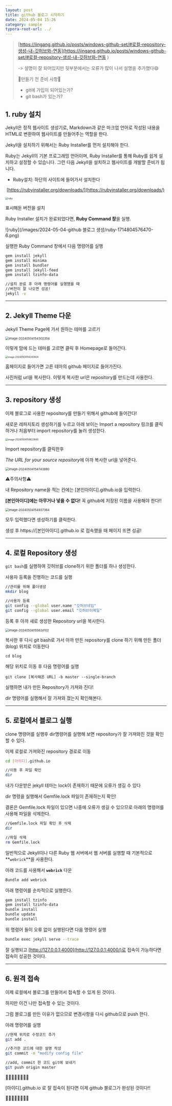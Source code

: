 ```yaml
---
layout: post
title: github 블로그 시작하기
date: 2024-05-04 15:26
category: sample
typora-root-url: ../
---
```






>[https://iingang.github.io/posts/windows-github-set/#로컬-repository-생성-내-깃허브와-연동](https://iingang.github.io/posts/windows-github-set/#로컬-repository-생성-내-깃허브와-연동 ) 
>
>-> 설명이 잘 되어있지만 뒷부분에서는 오류가 많이 나서 설명을 추가했다:smile:
>
>
>
>📝만들기 전 준비 사항📝
>
>- git에 가입이 되어있는가?
>- git bash가 있는가?





## 1. ruby 설치



Jekyll은 정적 웹사이트 생성기로, Markdown과 같은 마크업 언어로 작성된 내용을 HTML로 변환하여 웹사이트를 만들어주는 역할을 한다.

Jekyll을 설치하기 위해서는 Ruby Installer를 먼저 설치해야 한다. 

Ruby는 Jekyll의 기본 프로그래밍 언어이며, Ruby Installer를 통해 Ruby를 쉽게 설치하고 설정할 수 있습니다. 그런 다음 Jekyll을 설치하고 웹사이트를 개발할 준비가 됩니다.



- Ruby설치: 하단의 사이트에 들어가서 설치한다

​	[https://rubyinstaller.org/downloads/](https://rubyinstaller.org/downloads/)

<img src="/images/2024-05-04-github 블로그 생성/image-20240504153234720.png" alt="ruby" style="zoom:50%;" />



표시해둔 버전을 설치

Ruby Installer 설치가 완료되었다면, **Ruby Command 창**을 실행.

![ruby](/images/2024-05-04-github 블로그 생성/ruby-1714804576470-6.png)



실행한 Ruby Command 창에서 다음 명령어를 실행

```bash
gem install jekyll
gem install minima
gem install bundler
gem install jekyll-feed
gem install tzinfo-data

//설치 완료 후 아래 명령어를 실행했을 때
//버전이 잘 나오면 성공!
jekyll -v 
```







------







## 2. Jekyll Theme 다운



Jekyll Theme Page에 가서 원하는 테마를 고르기



<img src="/images/2024-05-04-github 블로그 생성/image-20240504154302354.png" alt="image-20240504154302354" style="zoom:67%;" />





이렇게 맘에 드는 테마를 고르면 클릭 후 Homepage로 들어간다.

<img src="/images/2024-05-04-github 블로그 생성/image-20240504154343924.png" alt="image-20240504154343924" style="zoom: 50%;" />



홈페이지로 들어가면 고른 테마의 github 페이지로 들어가진다.

사진처럼 url을 복사한다. 이렇게 복사한 url은 repository를 만드는데 사용한다.







---







## 3. repository 생성



이제 블로그로 사용한 repository를 만들기 위해서 github에 들어간다!

새로운 레파지토리 생성하기를 누르고 아래 보이는 Import a repository 링크를 클릭하거나 처음부터 import repository를 눌러 생성한다.



<img src="/images/2024-05-04-github 블로그 생성/image-20240504154623645.png" alt="image-20240504154623645" style="zoom: 50%;" />



Import repository를 클릭한후

*The URL for your source repository*에 아까 복사한 url을 넣어준다.  



<img src="/images/2024-05-04-github 블로그 생성/image-20240504154743880.png" alt="image-20240504154743880" style="zoom:67%;" />



⚠️주의사항⚠️

내 Repository name을 적는 칸에는 [본인아이디].github.io을 입력한다.

**[본인아이디]에는 아무거나 넣을 수 없다!** 꼭 github에 저장된 이름을 사용해야 한다!!



<img src="/images/2024-05-04-github 블로그 생성/image-20240504154937364.png" alt="image-20240504154937364" style="zoom:67%;" />



모두 입력했다면 생성하기를 클릭한다.

생성 후 https://[본인아이디].github.io 로 접속했을 때 페이지 뜨면 성공!







---







## 4. 로컬 Repository 생성



`git bash`를 실행하여 깃허브를 clone하기 위한 폴더를 하나 생성한다.

사용자 등록을 진행하는 코드를 실행

```bash
//관리를 위해 폴더생성
mkdir blog

//사용자 등록
git config --global user.name "깃허브네임"
git config --global user.email "깃허브이메일"
```





등록 후 아까 새로 생성한 Repository url을 복사한다.

<img src="/images/2024-05-04-github 블로그 생성/image-20240504155624102.png" alt="image-20240504155624102" style="zoom:67%;" />



복사한 후 다시 git bash로 가서 아까 만든 repository를 clone 하기 위해 만든 폴더(blog) 위치로 이동한다

```
cd blog
```





해당 위치로 이동 후 다음 명령어를 실행

```
git clone [복사해온 URL] -b master --single-branch
```





실행하면 내가 만든 Repository가 가져와 진다!

dir 명령어를 실행해서 잘 가져와 졌는지 확인해본다.





---





## 5. 로컬에서 블로그 실행



clone 명령어를 실행후 dir명령어를 실행해 보면 repository가 잘 가져와진 것을 확인할 수 있다.

이제 로컬로 가져와진 repository 경로로 이동

```bash
cd [아이디].github.io

//이동 후 파일 확인
dir
```





내가 다운받은 jekyll 테마는 lock이 존재하기 때문에 오류가 생길 수 있다

dir 명령을 실행해서 Gemfile.lock 파일이 존재하는지 확인!

결론은 Gemfile.lock 파일이 있으면 나중에 오류가 생길 수 있으므로 아래의 명령어를 사용해 파일을 삭제한다.

```bash
//Gemfile.lock 파일 확인 후 삭제
dir 

//파일 삭제
rm Gemfile.lock 
```





일반적으로 Jekyll이나 다른 Ruby 웹 서버에서 웹 서버를 실행할 때 기본적으로 **`webrick`**을 사용한다.

아래 코드를 사용해서 **`webrick`** 다운

```bash
Bundle add webrick
```





아래 명령어를 순차적으로 실행한다.

```bash
gem install tzinfo
gem install tzinfo-data
bundle install
bundle update
bundle install
```





위 명령어 들이 오류 없이 실행된다면 다음 명령어 실행

```bash
bundle exec jekyll serve --trace
```



잘 실행되고 [http://127.0.0.1:4000](http://127.0.0.1:4000/)로 접속이 가능하다면 접속이 성공한 것이다.





---





## 6. 원격 접속



이제 로컬에서 블로그를 만들어서 접속할 수 있게 된 것이다.

하지만 이건 나만 접속할 수 있는 것이다.

그럼 블로그를 만든 이유가 없으므로 변경사항을 다시 github으로 push 한다.



아래 명령어를 실행

```bash
//현재 위치로 수정코드 추가
git add . 

//추가한 코드에 대한 설명 작성
git commit -m "modify config file"

//add, commit 한 코드 git에 보내기
git push origin master
```





🎉🎉🎉🎉🎉🎉🎉🎉

[아이디].github.io 로 잘 접속이 된다면 이제 github 블로그가 완성된 것이다!!

🎉🎉🎉🎉🎉🎉🎉🎉
